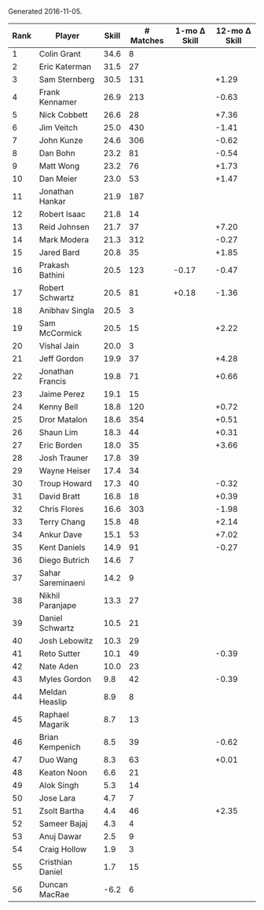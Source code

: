 Generated 2016-11-05.

| Rank | Player            | Skill | # Matches | 1-mo Δ Skill | 12-mo Δ Skill |
|------|-------------------|-------|-----------|--------------|---------------|
|    1 | Colin Grant       |  34.6 |         8 |              |               |
|    2 | Eric Katerman     |  31.5 |        27 |              |               |
|    3 | Sam Sternberg     |  30.5 |       131 |              |         +1.29 |
|    4 | Frank Kennamer    |  26.9 |       213 |              |         -0.63 |
|    5 | Nick Cobbett      |  26.6 |        28 |              |         +7.36 |
|    6 | Jim Veitch        |  25.0 |       430 |              |         -1.41 |
|    7 | John Kunze        |  24.6 |       306 |              |         -0.62 |
|    8 | Dan Bohn          |  23.2 |        81 |              |         -0.54 |
|    9 | Matt Wong         |  23.2 |        76 |              |         +1.73 |
|   10 | Dan Meier         |  23.0 |        53 |              |         +1.47 |
|   11 | Jonathan Hankar   |  21.9 |       187 |              |               |
|   12 | Robert Isaac      |  21.8 |        14 |              |               |
|   13 | Reid Johnsen      |  21.7 |        37 |              |         +7.20 |
|   14 | Mark Modera       |  21.3 |       312 |              |         -0.27 |
|   15 | Jared Bard        |  20.8 |        35 |              |         +1.85 |
|   16 | Prakash Bathini   |  20.5 |       123 |        -0.17 |         -0.47 |
|   17 | Robert Schwartz   |  20.5 |        81 |        +0.18 |         -1.36 |
|   18 | Anibhav Singla    |  20.5 |         3 |              |               |
|   19 | Sam McCormick     |  20.5 |        15 |              |         +2.22 |
|   20 | Vishal Jain       |  20.0 |         3 |              |               |
|   21 | Jeff Gordon       |  19.9 |        37 |              |         +4.28 |
|   22 | Jonathan Francis  |  19.8 |        71 |              |         +0.66 |
|   23 | Jaime Perez       |  19.1 |        15 |              |               |
|   24 | Kenny Bell        |  18.8 |       120 |              |         +0.72 |
|   25 | Dror Matalon      |  18.6 |       354 |              |         +0.51 |
|   26 | Shaun Lim         |  18.3 |        44 |              |         +0.31 |
|   27 | Eric Borden       |  18.0 |        35 |              |         +3.66 |
|   28 | Josh Trauner      |  17.8 |        39 |              |               |
|   29 | Wayne Heiser      |  17.4 |        34 |              |               |
|   30 | Troup Howard      |  17.3 |        40 |              |         -0.32 |
|   31 | David Bratt       |  16.8 |        18 |              |         +0.39 |
|   32 | Chris Flores      |  16.6 |       303 |              |         -1.98 |
|   33 | Terry Chang       |  15.8 |        48 |              |         +2.14 |
|   34 | Ankur Dave        |  15.1 |        53 |              |         +7.02 |
|   35 | Kent Daniels      |  14.9 |        91 |              |         -0.27 |
|   36 | Diego Butrich     |  14.6 |         7 |              |               |
|   37 | Sahar Sareminaeni |  14.2 |         9 |              |               |
|   38 | Nikhil Paranjape  |  13.3 |        27 |              |               |
|   39 | Daniel Schwartz   |  10.5 |        21 |              |               |
|   40 | Josh Lebowitz     |  10.3 |        29 |              |               |
|   41 | Reto Sutter       |  10.1 |        49 |              |         -0.39 |
|   42 | Nate Aden         |  10.0 |        23 |              |               |
|   43 | Myles Gordon      |   9.8 |        42 |              |         -0.39 |
|   44 | Meldan Heaslip    |   8.9 |         8 |              |               |
|   45 | Raphael Magarik   |   8.7 |        13 |              |               |
|   46 | Brian Kempenich   |   8.5 |        39 |              |         -0.62 |
|   47 | Duo Wang          |   8.3 |        63 |              |         +0.01 |
|   48 | Keaton Noon       |   6.6 |        21 |              |               |
|   49 | Alok Singh        |   5.3 |        14 |              |               |
|   50 | Jose Lara         |   4.7 |         7 |              |               |
|   51 | Zsolt Bartha      |   4.4 |        46 |              |         +2.35 |
|   52 | Sameer Bajaj      |   4.3 |         4 |              |               |
|   53 | Anuj Dawar        |   2.5 |         9 |              |               |
|   54 | Craig Hollow      |   1.9 |         3 |              |               |
|   55 | Cristhian Daniel  |   1.7 |        15 |              |               |
|   56 | Duncan MacRae     |  -6.2 |         6 |              |               |